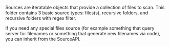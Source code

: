 Sources are iteratable objects that provide a collection of files to scan.
This folder contains 3 basic source types: files(s), recursive folders, and recursive folders with regex filter.

If you need any special files source (for example something that query server for filenames or something that generate new filenames via code), you can inherit from the SourceAPI.
